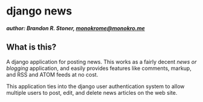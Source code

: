 # django news
##### author: Brandon R. Stoner, [monokrome@monokro.me](mailto:monokrome@monokro.me)

## What is this?

A django application for posting news. This works as a fairly decent *news or blogging* application, and easily provides features like comments, markup, and RSS and ATOM feeds at no cost.

This application ties into the django user authentication system to allow multiple users to post, edit, and delete news articles on the web site.

